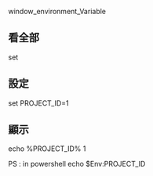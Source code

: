 window_environment_Variable

看全部
---
  set
    
設定
---
  set PROJECT_ID=1
  
顯示
---
  echo %PROJECT_ID%
  1

  PS : in powershell
  	echo $Env:PROJECT_ID